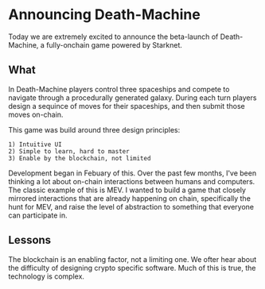 # Announcing Death-Machine

Today we are extremely excited to announce the beta-launch of Death-Machine, a fully-onchain game powered by Starknet.  

## What 

In Death-Machine players control three spaceships and compete to navigate through a procedurally generated galaxy.  During each turn players design a sequince of moves for their spaceships, and then submit those moves on-chain.  

This game was build around three design principles:

    1) Intuitive UI
    2) Simple to learn, hard to master
    3) Enable by the blockchain, not limited

Development began in Febuary of this.  Over the past few months, I've been thinking a lot about on-chain interactions between humans and computers.  The classic example of this is MEV.  I wanted to build a game that closely mirrored interactions that are already happening on chain, specifically the hunt for MEV, and raise the level of abstraction to something that everyone can participate in. 

## Lessons 

The blockchain is an enabling factor, not a limiting one.  We ofter hear about the difficulty of designing crypto specific software.  Much of this is true, the technology is complex. 


